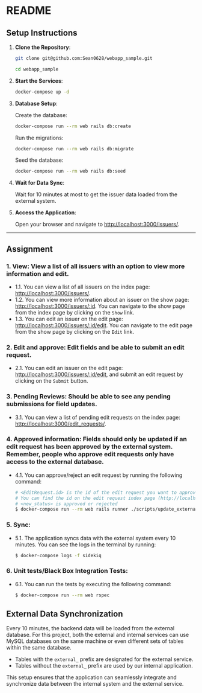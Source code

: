 # README
## Setup Instructions

1. **Clone the Repository**:

    ```sh
    git clone git@github.com:Sean0628/webapp_sample.git
    ```

    ```sh
    cd webapp_sample
    ```

2. **Start the Services**:

    ```sh
    docker-compose up -d
    ```

3. **Database Setup**:

    Create the database:

    ```sh
    docker-compose run --rm web rails db:create
    ```

    Run the migrations:

    ```sh
    docker-compose run --rm web rails db:migrate
    ```

    Seed the database:

    ```sh
    docker-compose run --rm web rails db:seed
    ```

4. **Wait for Data Sync**:

    Wait for 10 minutes at most to get the issuer data loaded from the external system.

5. **Access the Application**:

    Open your browser and navigate to [http://localhost:3000/issuers/](http://localhost:3000/issuers/).

---

## Assignment

### 1. View: View a list of all issuers with an option to view more information and edit.

- 1.1. You can view a list of all issuers on the index page: [http://localhost:3000/issuers/](http://localhost:3000/issuers/).
- 1.2. You can view more information about an issuer on the show page: [http://localhost:3000/issuers/:id](http://localhost:3000/issuers/:id). You can navigate to the show page from the index page by clicking on the `Show` link.
- 1.3. You can edit an issuer on the edit page: [http://localhost:3000/issuers/:id/edit](http://localhost:3000/issuers/:id/edit). You can navigate to the edit page from the show page by clicking on the `Edit` link.

### 2. Edit and approve: Edit fields and be able to submit an edit request.

- 2.1. You can edit an issuer on the edit page: [http://localhost:3000/issuers/:id/edit](http://localhost:3000/issuers/:id/edit), and submit an edit request by clicking on the `Submit` button.

### 3. Pending Reviews: Should be able to see any pending submissions for field updates.

- 3.1. You can view a list of pending edit requests on the index page: [http://localhost:3000/edit_requests/](http://localhost:3000/edit_requests/).

### 4. Approved information: Fields should only be updated if an edit request has been approved by the external system. Remember, people who approve edit requests only have access to the external database.

- 4.1. You can approve/reject an edit request by running the following command:

    ```sh
    # <EditRequest.id> is the id of the edit request you want to approve/reject.
    # You can find the id on the edit request index page (http://localhost:3000/edit_requests/). (RequestID column)
    # <new_status> is approved or rejected
    $ docker-compose run --rm web rails runner ./scripts/update_external_edit_request_status.rb <EditRequest.id> <new_status>
    ```

### 5. Sync:

- 5.1. The application syncs data with the external system every 10 minutes. You can see the logs in the terminal by running:

    ```sh
    $ docker-compose logs -f sidekiq
    ```

### 6. Unit tests/Black Box Integration Tests:

- 6.1. You can run the tests by executing the following command:

    ```sh
    $ docker-compose run --rm web rspec
    ```

## External Data Synchronization

Every 10 minutes, the backend data will be loaded from the external database. For this project, both the external and internal services can use MySQL databases on the same machine or even different sets of tables within the same database.

- Tables with the `external_` prefix are designated for the external service.
- Tables without the `external_` prefix are used by our internal application.

This setup ensures that the application can seamlessly integrate and synchronize data between the internal system and the external service.
